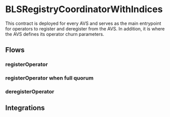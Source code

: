 # BLSRegistryCoordinatorWithIndices

This contract is deployed for every AVS and serves as the main entrypoint for operators to register and deregister from the AVS. In addition, it is where the AVS defines its operator churn parameters.

## Flows

### registerOperator

### registerOperator when full quorum

### deregisterOperator

## Integrations
